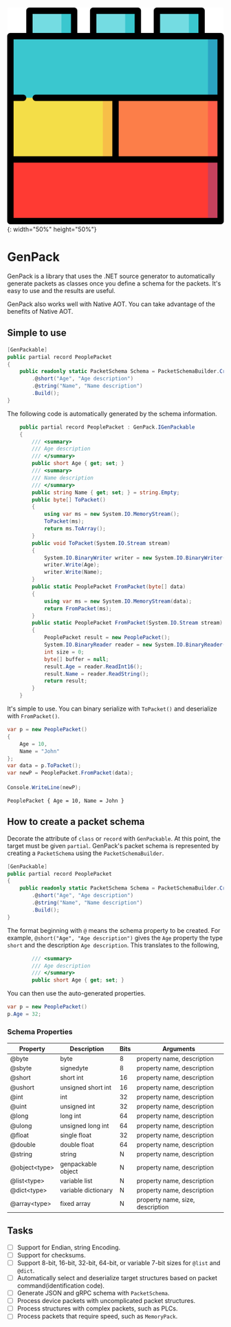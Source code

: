 ![title](logo.png){: width="50%" height="50%"}

# GenPack

GenPack is a library that uses the .NET source generator to automatically generate packets as classes once you define a schema for the packets.
It's easy to use and the results are useful.

GenPack also works well with Native AOT. You can take advantage of the benefits of Native AOT.

## Simple to use
```csharp
[GenPackable]
public partial record PeoplePacket
{
    public readonly static PacketSchema Schema = PacketSchemaBuilder.Create()
        .@short("Age", "Age description")
        .@string("Name", "Name description")
        .Build();
}
```

The following code is automatically generated by the schema information.

```csharp
    public partial record PeoplePacket : GenPack.IGenPackable
    {
        /// <summary>
        /// Age description
        /// </summary>
        public short Age { get; set; }
        /// <summary>
        /// Name description
        /// </summary>
        public string Name { get; set; } = string.Empty;
        public byte[] ToPacket()
        {
            using var ms = new System.IO.MemoryStream();
            ToPacket(ms);
            return ms.ToArray();
        }
        public void ToPacket(System.IO.Stream stream)
        {
            System.IO.BinaryWriter writer = new System.IO.BinaryWriter(stream);
            writer.Write(Age);
            writer.Write(Name);
        }
        public static PeoplePacket FromPacket(byte[] data)
        {
            using var ms = new System.IO.MemoryStream(data);
            return FromPacket(ms);
        }
        public static PeoplePacket FromPacket(System.IO.Stream stream)
        {
            PeoplePacket result = new PeoplePacket();
            System.IO.BinaryReader reader = new System.IO.BinaryReader(stream);
            int size = 0;
            byte[] buffer = null;
            result.Age = reader.ReadInt16();
            result.Name = reader.ReadString();
            return result;
        }
    }
```

It's simple to use. You can binary serialize with `ToPacket()` and deserialize with `FromPacket()`.

```csharp
var p = new PeoplePacket()
{
    Age = 10,
    Name = "John"
};
var data = p.ToPacket();
var newP = PeoplePacket.FromPacket(data);

Console.WriteLine(newP);
```

```shell
PeoplePacket { Age = 10, Name = John }
```

## How to create a packet schema
Decorate the attribute of `class` or `record` with `GenPackable`. At this point, the target must be given `partial`.
GenPack's packet schema is represented by creating a `PacketSchema` using the `PacketSchemaBuilder`.

```csharp
[GenPackable]
public partial record PeoplePacket
{
    public readonly static PacketSchema Schema = PacketSchemaBuilder.Create()
        .@short("Age", "Age description")
        .@string("Name", "Name description")
        .Build();
}
```

The format beginning with `@` means the schema property to be created. For example, `@short("Age", "Age description")` gives the `Age` property the type `short` and the description `Age description`.
This translates to the following,

```csharp
        /// <summary>
        /// Age description
        /// </summary>
        public short Age { get; set; }
```
You can then use the auto-generated properties.

```csharp
var p = new PeoplePacket()
p.Age = 32;
```

### Schema Properties
| Property        | Description         | Bits | Arguments                        |
|-----------------|---------------------|------|----------------------------------|
| @byte           | byte                |   8  | property name, description       |
| @sbyte          | signedyte           |   8  | property name, description       |
| @short          | short int           |  16  | property name, description       |
| @ushort         | unsigned short int  |  16  | property name, description       |
| @int            | int                 |  32  | property name, description       |
| @uint           | unsigned int        |  32  | property name, description       |
| @long           | long int            |  64  | property name, description       |
| @ulong          | unsigned long int   |  64  | property name, description       |
| @float          | single float        |  32  | property name, description       |
| @double         | double float        |  64  | property name, description       |
| @string         | string              |   N  | property name, description       |
| @object\<type\> | genpackable object  |   N  | property name, description       |
| @list\<type\>   | variable list       |   N  | property name, description       |
| @dict\<type\>   | variable dictionary |   N  | property name, description       |
| @array\<type\>  | fixed array         |   N  | property name, size, description |

## Tasks
- [ ] Support for Endian, string Encoding.
- [ ] Support for checksums.
- [ ] Support 8-bit, 16-bit, 32-bit, 64-bit, or variable 7-bit sizes for `@list` and `@dict`.
- [ ] Automatically select and deserialize target structures based on packet command(identification code).
- [ ] Generate JSON and gRPC schema with `PacketSchema`.
- [ ] Process device packets with uncomplicated packet structures.
- [ ] Process structures with complex packets, such as PLCs.
- [ ] Process packets that require speed, such as `MemoryPack`.
